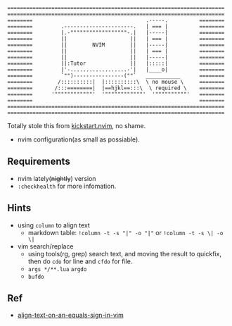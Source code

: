 ```
=====================================================================
=====================================================================
========                                    .-----.          ========
========         .----------------------.   | === |          ========
========         |.-""""""""""""""""""-.|   |-----|          ========
========         ||                    ||   | === |          ========
========         ||        NVIM        ||   |-----|          ========
========         ||                    ||   | === |          ========
========         ||                    ||   |-----|          ========
========         ||:Tutor              ||   |:::::|          ========
========         |'-..................-'|   |____o|          ========
========         `"")----------------(""`   ___________      ========
========        /::::::::::|  |::::::::::\  \ no mouse \     ========
========       /:::========|  |==hjkl==:::\  \ required \    ========
========      '""""""""""""'  '""""""""""""'  '""""""""""'   ========
========                                                     ========
=====================================================================
=====================================================================
```
Totally stole this from [kickstart.nvim](https://github.com/nvim-lua/kickstart.nvim/blob/master/init.lua), no shame.

- nvim configuration(as small as possiable).

## Requirements

- nvim lately(~~nightly~~) version
- `:checkhealth` for more infomation.

## Hints

- using `column` to align text
  * markdown table: `!column -t -s "|" -o "|"` or `!column -t -s \| -o \|`
- vim search/replace
  * using tools(rg, grep) search text, and moving the result to quickfix, then do `cdo` for line and `cfdo` for file.
  * `args */**.lua` `argdo`
  * `bufdo`

## Ref

- [align-text-on-an-equals-sign-in-vim](https://stackoverflow.com/questions/8964953/align-text-on-an-equals-sign-in-vim)
